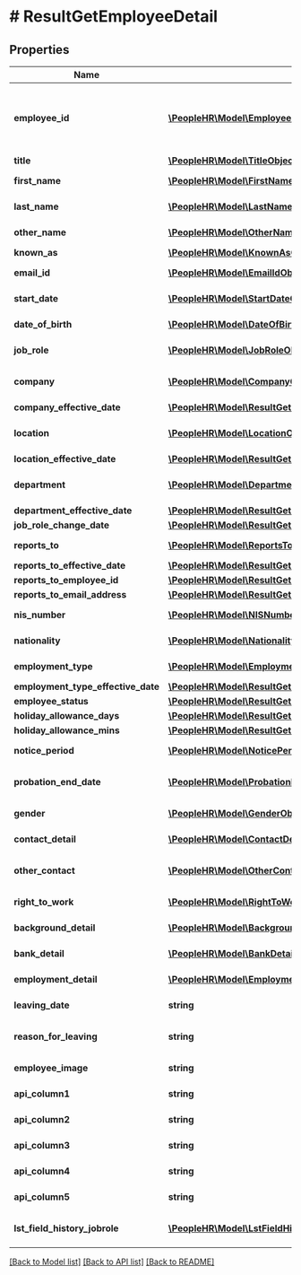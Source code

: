 # # ResultGetEmployeeDetail

## Properties

Name | Type | Description | Notes
------------ | ------------- | ------------- | -------------
**employee_id** | [**\PeopleHR\Model\EmployeeIdArrayObject**](EmployeeIdArrayObject.md) | EmployeeId contain displayValue and FieldHistory array | [optional]
**title** | [**\PeopleHR\Model\TitleObject**](TitleObject.md) | Title | [optional]
**first_name** | [**\PeopleHR\Model\FirstNameObject**](FirstNameObject.md) | FirstName of employee | [optional]
**last_name** | [**\PeopleHR\Model\LastNameObject**](LastNameObject.md) | LastName of employee | [optional]
**other_name** | [**\PeopleHR\Model\OtherNameObject**](OtherNameObject.md) | OtherName of employee | [optional]
**known_as** | [**\PeopleHR\Model\KnownAsObject**](KnownAsObject.md) | KnownAs | [optional]
**email_id** | [**\PeopleHR\Model\EmailIdObject**](EmailIdObject.md) | EmailId of employee | [optional]
**start_date** | [**\PeopleHR\Model\StartDateObject**](StartDateObject.md) | StartDate of employee | [optional]
**date_of_birth** | [**\PeopleHR\Model\DateOfBirthObject**](DateOfBirthObject.md) | DateOfBirth of employee | [optional]
**job_role** | [**\PeopleHR\Model\JobRoleObject**](JobRoleObject.md) | JobRole of employee | [optional]
**company** | [**\PeopleHR\Model\CompanyObject**](CompanyObject.md) | Company name of employee | [optional]
**company_effective_date** | [**\PeopleHR\Model\ResultGetEmployeeDetailCompanyEffectiveDate**](ResultGetEmployeeDetailCompanyEffectiveDate.md) |  | [optional]
**location** | [**\PeopleHR\Model\LocationObject**](LocationObject.md) | Location name of employee | [optional]
**location_effective_date** | [**\PeopleHR\Model\ResultGetEmployeeDetailLocationEffectiveDate**](ResultGetEmployeeDetailLocationEffectiveDate.md) |  | [optional]
**department** | [**\PeopleHR\Model\DepartmentObject**](DepartmentObject.md) | Department name of employee | [optional]
**department_effective_date** | [**\PeopleHR\Model\ResultGetEmployeeDetailDepartmentEffectiveDate**](ResultGetEmployeeDetailDepartmentEffectiveDate.md) |  | [optional]
**job_role_change_date** | [**\PeopleHR\Model\ResultGetEmployeeDetailJobRoleChangeDate**](ResultGetEmployeeDetailJobRoleChangeDate.md) |  | [optional]
**reports_to** | [**\PeopleHR\Model\ReportsToObject**](ReportsToObject.md) | Reports to value | [optional]
**reports_to_effective_date** | [**\PeopleHR\Model\ResultGetEmployeeDetailReportsToEffectiveDate**](ResultGetEmployeeDetailReportsToEffectiveDate.md) |  | [optional]
**reports_to_employee_id** | [**\PeopleHR\Model\ResultGetEmployeeDetailReportsToEmployeeId**](ResultGetEmployeeDetailReportsToEmployeeId.md) |  | [optional]
**reports_to_email_address** | [**\PeopleHR\Model\ResultGetEmployeeDetailReportsToEmailAddress**](ResultGetEmployeeDetailReportsToEmailAddress.md) |  | [optional]
**nis_number** | [**\PeopleHR\Model\NISNumberObject**](NISNumberObject.md) | NIS number value | [optional]
**nationality** | [**\PeopleHR\Model\NationalityObject**](NationalityObject.md) | Nationality value | [optional]
**employment_type** | [**\PeopleHR\Model\EmploymentTypeObject**](EmploymentTypeObject.md) | Employment type value | [optional]
**employment_type_effective_date** | [**\PeopleHR\Model\ResultGetEmployeeDetailEmploymentTypeEffectiveDate**](ResultGetEmployeeDetailEmploymentTypeEffectiveDate.md) |  | [optional]
**employee_status** | [**\PeopleHR\Model\ResultGetEmployeeDetailEmployeeStatus**](ResultGetEmployeeDetailEmployeeStatus.md) |  | [optional]
**holiday_allowance_days** | [**\PeopleHR\Model\ResultGetEmployeeDetailHolidayAllowanceDays**](ResultGetEmployeeDetailHolidayAllowanceDays.md) |  | [optional]
**holiday_allowance_mins** | [**\PeopleHR\Model\ResultGetEmployeeDetailHolidayAllowanceMins**](ResultGetEmployeeDetailHolidayAllowanceMins.md) |  | [optional]
**notice_period** | [**\PeopleHR\Model\NoticePeriodObject**](NoticePeriodObject.md) | Notice period value | [optional]
**probation_end_date** | [**\PeopleHR\Model\ProbationEndDateObject**](ProbationEndDateObject.md) | Probation end date value | [optional]
**gender** | [**\PeopleHR\Model\GenderObject**](GenderObject.md) | Gender value | [optional]
**contact_detail** | [**\PeopleHR\Model\ContactDetailObject**](ContactDetailObject.md) | Contact detail value | [optional]
**other_contact** | [**\PeopleHR\Model\OtherContactObject**](OtherContactObject.md) | Other Contact detail value | [optional]
**right_to_work** | [**\PeopleHR\Model\RightToWorkObject**](RightToWorkObject.md) | Right to work value | [optional]
**background_detail** | [**\PeopleHR\Model\BackgroundDetailObject**](BackgroundDetailObject.md) | Background detail value | [optional]
**bank_detail** | [**\PeopleHR\Model\BankDetailObject**](BankDetailObject.md) | Bank detail value | [optional]
**employment_detail** | [**\PeopleHR\Model\EmploymentDetailObject**](EmploymentDetailObject.md) | Employment detail value | [optional]
**leaving_date** | **string** | LeavingDate value | [optional]
**reason_for_leaving** | **string** | Reason for leaving value | [optional]
**employee_image** | **string** | Employee image value | [optional]
**api_column1** | **string** | API column 1 value | [optional]
**api_column2** | **string** | API column 2 value | [optional]
**api_column3** | **string** | API column 3 value | [optional]
**api_column4** | **string** | API column 4 value | [optional]
**api_column5** | **string** | API column 5 value | [optional]
**lst_field_history_jobrole** | [**\PeopleHR\Model\LstFieldHistoryJobrole**](LstFieldHistoryJobrole.md) | list of Field history job role | [optional]

[[Back to Model list]](../../README.md#models) [[Back to API list]](../../README.md#endpoints) [[Back to README]](../../README.md)
